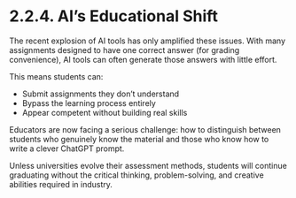# 2.2.4. AI’s Educational Shift

The recent explosion of AI tools has only amplified these issues. With many assignments designed to have one correct answer (for grading convenience), AI tools can often generate those answers with little effort.

This means students can:

- Submit assignments they don’t understand
- Bypass the learning process entirely
- Appear competent without building real skills

Educators are now facing a serious challenge: how to distinguish between students who genuinely know the material and those who know how to write a clever ChatGPT prompt.

Unless universities evolve their assessment methods, students will continue graduating without the critical thinking, problem-solving, and creative abilities required in industry.
